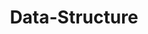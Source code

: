 ---
layout: tag-list
type: tag
title: Data-Structure
slug: data-structure
category: algorithm
sidebar: true
description: >
   Data Structure Study
---
